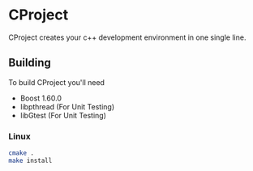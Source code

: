 # CProject
CProject creates your c++ development environment in one single line.

## Building
To build CProject you'll need
- Boost 1.60.0
- libpthread (For Unit Testing)
- libGtest (For Unit Testing)

### Linux
```` sh
cmake .
make install
````
